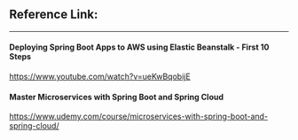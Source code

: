 ## Reference Link: 
-------------------

#### Deploying Spring Boot Apps to AWS using Elastic Beanstalk - First 10 Steps

https://www.youtube.com/watch?v=ueKwBqobijE


#### Master Microservices with Spring Boot and Spring Cloud

https://www.udemy.com/course/microservices-with-spring-boot-and-spring-cloud/



